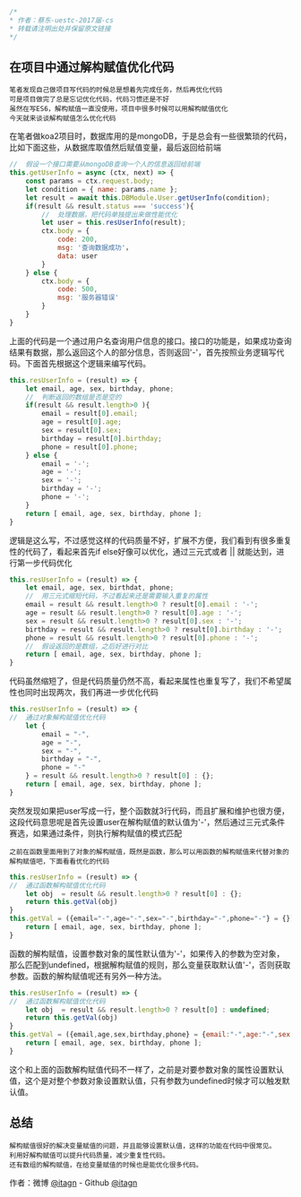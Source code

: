﻿```javascript
/*
* 作者：蔡东-uestc-2017届-cs
* 转载请注明出处并保留原文链接
*/
```
## 在项目中通过解构赋值优化代码

    笔者发现自己做项目写代码的时候总是想着先完成任务，然后再优化代码
    可是项目做完了总是忘记优化代码，代码习惯还是不好
    虽然在写ES6，解构赋值一直没使用，项目中很多时候可以用解构赋值优化
    今天就来谈谈解构赋值怎么优化代码
    
在笔者做koa2项目时，数据库用的是mongoDB，于是总会有一些很繁琐的代码，比如下面这些，从数据库取值然后赋值变量，最后返回给前端
```javascript
//  假设一个接口需要从mongoDB查询一个人的信息返回给前端
this.getUserInfo = async (ctx, next) => {
    const params = ctx.request.body;
    let condition = { name: params.name };
    let result = await this.DBModule.User.getUserInfo(condition);
    if(result && result.status === 'success'){
        //  处理数据，把代码单独提出来做性能优化
        let user = this.resUserInfo(result);
        ctx.body = {
            code: 200,
            msg: '查询数据成功'，
            data: user
        }
    } else {
        ctx.body = {
            code: 500,
            msg: '服务器错误'
        }
    }
}
```
上面的代码是一个通过用户名查询用户信息的接口。接口的功能是，如果成功查询结果有数据，那么返回这个人的部分信息，否则返回'-'，首先按照业务逻辑写代码。下面首先根据这个逻辑来编写代码。
```javascript
this.resUserInfo = (result) => {
    let email, age, sex, birthday, phone;
    //  判断返回的数组是否是空的
    if(result && result.length>0 ){
        email = result[0].email;
        age = result[0].age;
        sex = result[0].sex;
        birthday = result[0].birthday;
        phone = result[0].phone;
    } else {
        email = '-';
        age = '-';
        sex = '-';
        birthday = '-';
        phone = '-';
    }
    return [ email, age, sex, birthday, phone ];
}
```
逻辑是这么写，不过感觉这样的代码质量不好，扩展不方便，我们看到有很多重复性的代码了，看起来首先if else好像可以优化，通过三元式或者 || 就能达到，进行第一步代码优化
```javascript
this.resUserInfo = (result) => {
    let email, age, sex, birthdat, phone; 
    //  用三元式缩短代码，不过看起来还是需要输入重复的属性
    email = result && result.length>0 ? result[0].email : '-';
    age = result && result.length>0 ? result[0].age : '-';
    sex = result && result.length>0 ? result[0].sex : '-';
    birthday = result && result.length>0 ? result[0].birthday : '-';
    phone = result && result.length>0 ? result[0].phone : '-';
    //  假设返回的是数组，之后好进行对比
    return [ email, age, sex, birthday, phone ];
}
```
代码虽然缩短了，但是代码质量仍然不高，看起来属性也重复写了，我们不希望属性也同时出现两次，我们再进一步优化代码
```javascript
this.resUserInfo = (result) => {
//  通过对象解构赋值优化代码
    let {
        email = "-",
        age = "-",
        sex = "-",
        birthday = "-",
        phone = "-"
    } = result && result.length>0 ? result[0] : {};
    return [ email, age, sex, birthday, phone ];
}
```
突然发现如果把user写成一行，整个函数就3行代码，而且扩展和维护也很方便，这段代码意思呢是首先设置user在解构赋值的默认值为'-'，然后通过三元式条件赛选，如果通过条件，则执行解构赋值的模式匹配

    之前在函数里面用到了对象的解构赋值，既然是函数，那么可以用函数的解构赋值来代替对象的解构赋值吧，下面看看优化的代码
    
```javascript
this.resUserInfo = (result) => {
//  通过函数解构赋值优化代码
    let obj  = result && result.length>0 ? result[0] : {};
    return this.getVal(obj)
}
this.getVal = ({email="-",age="-",sex="-",birthday="-",phone="-"} = {}) => {
    return [ email, age, sex, birthday, phone ];
}
```
函数的解构赋值，设置参数对象的属性默认值为'-'，如果传入的参数为空对象，那么匹配到undefined，根据解构赋值的规则，那么变量获取默认值'-'，否则获取参数。函数的解构赋值呢还有另外一种方法。
```javascript
this.resUserInfo = (result) => {
//  通过函数解构赋值优化代码
    let obj  = result && result.length>0 ? result[0] : undefined;
    return this.getVal(obj)
}
this.getVal = ({email,age,sex,birthday,phone} = {email:"-",age:"-",sex:"-",birthday:"-",phone:"-"}) => {
    return [ email, age, sex, birthday, phone ];
}
```
这个和上面的函数解构赋值代码不一样了，之前是对要参数对象的属性设置默认值，这个是对整个参数对象设置默认值，只有参数为undefined时候才可以触发默认值。
## 总结

    解构赋值很好的解决变量赋值的问题，并且能够设置默认值，这样的功能在代码中很常见。
    利用好解构赋值可以提升代码质量，减少重复性代码。
    还有数组的解构赋值，在给变量赋值的时候也是能优化很多代码。

作者：微博 [@itagn][1] - Github [@itagn][2]

[1]: https://weibo.com/p/1005053782707172
[2]: https://github.com/itagn